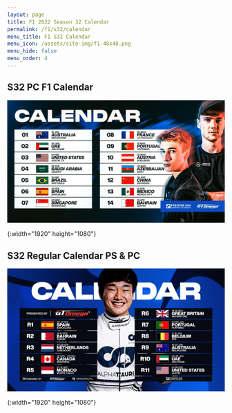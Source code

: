 ```yaml
---
layout: page
title: F1 2022 Season 32 Calendar
permalink: /f1/s32/calendar
menu_title: F1 S32 Calendar
menu_icon: /assets/site-img/f1-48x48.png
menu_hide: false
menu_order: 4
---
```


<div class="center">

## S32 PC F1 Calendar
[![S32 PC F1 Calendar]](/assets/site-img/PSGL-S32-Calendar-PC-F1.jpg)


[S32 PC F1 Calendar]: /assets/site-img/PSGL-S32-Calendar-PC-F1.jpg
{:width="1920" height="1080"}

## S32 Regular Calendar PS & PC
[![S32 Regular Calendar]](/assets/site-img/PSGL-S32-Calendar-Regular.jpg)


[S32 Regular Calendar]: /assets/site-img/PSGL-S32-Calendar-Regular.jpg
{:width="1920" height="1080"}

</div>
